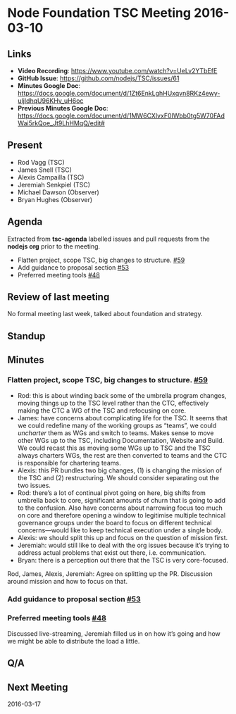 # Node Foundation TSC Meeting 2016-03-10

## Links

* **Video Recording**: <https://www.youtube.com/watch?v=UeLv2YTbEfE>
* **GitHub Issue**: <https://github.com/nodejs/TSC/issues/61>
* **Minutes Google Doc**: <https://docs.google.com/document/d/1Zt6EnkLghHUxqvn8RKz4ewy-uljIdhqU96KHv_uH6oc>
* **Previous Minutes Google Doc**: <https://docs.google.com/document/d/1MW6CXlvxF0IWbb0tg5W70FAdWai5rkQoe_Jt9LhHMqQ/edit#>

## Present

* Rod Vagg (TSC)
* James Snell (TSC)
* Alexis Campailla (TSC)
* Jeremiah Senkpiel (TSC)
* Michael Dawson (Observer)
* Bryan Hughes (Observer)

## Agenda

Extracted from **tsc-agenda** labelled issues and pull requests from the **nodejs org** prior to the meeting.

* Flatten project, scope TSC, big changes to structure. [#59](https://github.com/nodejs/TSC/pull/59)
* Add guidance to proposal section [#53](https://github.com/nodejs/TSC/pull/53)
* Preferred meeting tools [#48](https://github.com/nodejs/TSC/issues/48)

## Review of last meeting

No formal meeting last week, talked about foundation and strategy.

## Standup

## Minutes

### Flatten project, scope TSC, big changes to structure. [#59](https://github.com/nodejs/TSC/pull/59)

* Rod: this is about winding back some of the umbrella program changes, moving things up to the TSC level rather than the CTC, effectively making the CTC a WG of the TSC and refocusing on core.
* James: have concerns about complicating life for the TSC. It seems that we could redefine many of the working groups as “teams”, we could _uncharter_ them as WGs and switch to teams. Makes sense to move other WGs up to the TSC, including Documentation, Website and Build. We could recast this as moving some WGs up to TSC and the TSC always charters WGs, the rest are then converted to teams and the CTC is responsible for chartering teams.
* Alexis: this PR bundles two big changes, (1) is changing the mission of the TSC and (2) restructuring. We should consider separating out the two issues.
* Rod: there’s a lot of continual pivot going on here, big shifts from umbrella back to core, significant amounts of churn that is going to add to the confusion. Also have concerns about narrowing focus too much on core and therefore opening a window to legitimise multiple technical governance groups under the board to focus on different technical concerns—would like to keep technical execution under a single body.
* Alexis: we should split this up and focus on the question of mission first.
* Jeremiah: would still like to deal with the org issues because it’s trying to address actual problems that exist out there, i.e. communication.
* Bryan: there is a perception out there that the TSC is very core-focused.

Rod, James, Alexis, Jeremiah: Agree on splitting up the PR. Discussion around mission and how to focus on that.

### Add guidance to proposal section [#53](https://github.com/nodejs/TSC/pull/53)

### Preferred meeting tools [#48](https://github.com/nodejs/TSC/issues/48)

Discussed live-streaming, Jeremiah filled us in on how it’s going and how we might be able to distribute the load a little.

## Q/A

## Next Meeting

2016-03-17
